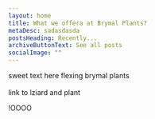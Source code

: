 ```yaml
---
layout: home
title: What we offera at Brymal Plants?
metaDesc: sadasdasda
postsHeading: Recently...
archiveButtonText: See all posts
socialImage: ""
---
```

sweet text here flexing brymal plants\
\
link to lziard and plant



!OOOO
